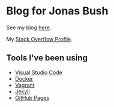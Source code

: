 # Blog for Jonas Bush

See my blog [here](http://jxprime.github.io).

My [Stack Overflow Profile](http://stackoverflow.com/users/5480/jonas).

## Tools I've been using

* [Visual Studio Code](https://code.visualstudio.com/)
* [Docker](http://www.docker.com/)
* [Vagrant](https://www.vagrantup.com/)
* [Jekyll](http://jekyllrb.com/)
* [GitHub Pages](https://pages.github.com/)

